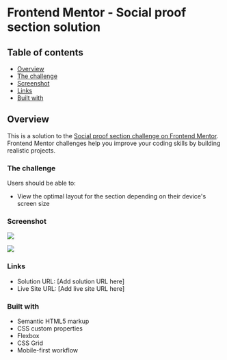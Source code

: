 # Frontend Mentor - Social proof section solution

## Table of contents

- [Overview](#overview)
- [The challenge](#the-challenge)
- [Screenshot](#screenshot)
- [Links](#links)
- [Built with](#built-with)

## Overview

This is a solution to the [Social proof section challenge on Frontend Mentor](https://www.frontendmentor.io/challenges/social-proof-section-6e0qTv_bA). Frontend Mentor challenges help you improve your coding skills by building realistic projects. 

### The challenge

Users should be able to:

- View the optimal layout for the section depending on their device's screen size

### Screenshot

![](./desktop_design.png)

![](./mobile_design.png)

### Links

- Solution URL: [Add solution URL here]
- Live Site URL: [Add live site URL here]

### Built with

- Semantic HTML5 markup
- CSS custom properties
- Flexbox
- CSS Grid
- Mobile-first workflow